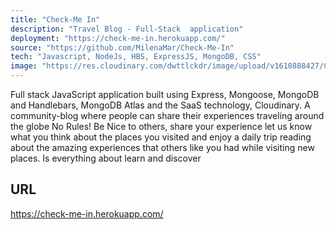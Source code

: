 ```yaml
---
title: "Check-Me In"
description: "Travel Blog - Full-Stack  application"
deployment: "https://check-me-in.herokuapp.com/"
source: "https://github.com/MilenaMar/Check-Me-In"
tech: "Javascript, NodeJs, HBS, ExpressJS, MongoDB, CSS"
image: "https://res.cloudinary.com/dwttlckdr/image/upload/v1610888427/CMIN_bzgtg2.gif"
---
```



Full stack JavaScript application built using Express, Mongoose, MongoDB and Handlebars, MongoDB Atlas and the
SaaS technology, Cloudinary.
A community-blog where people can share their experiences traveling around the globe
No Rules! Be Nice to others, share your experience let us know what you think about the places you visited and enjoy a daily trip reading about the amazing experiences that others like you had while visiting new places.
Is everything about learn and discover

## URL

https://check-me-in.herokuapp.com/
